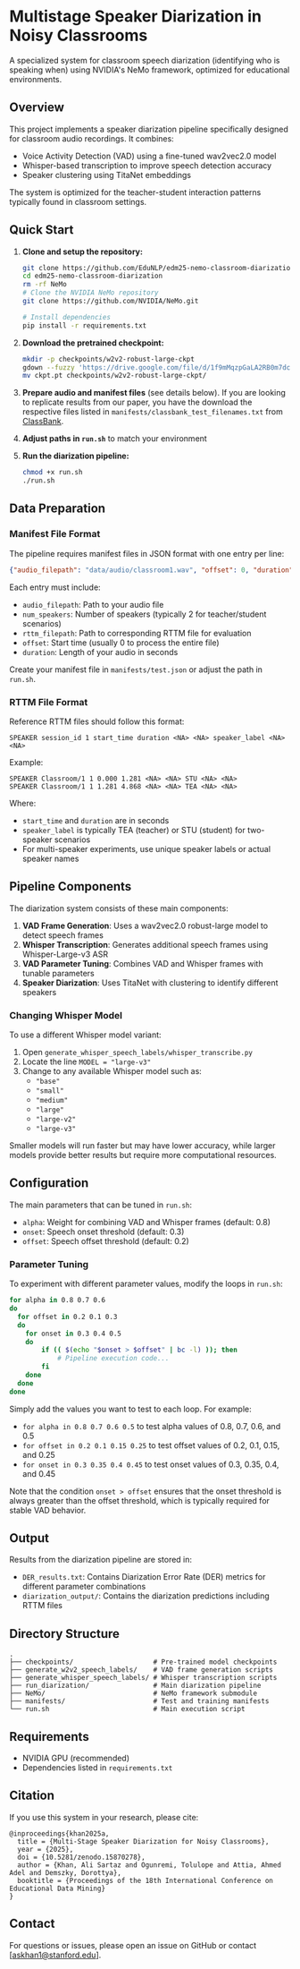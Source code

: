 # Multistage Speaker Diarization in Noisy Classrooms

A specialized system for classroom speech diarization (identifying who is speaking when) using NVIDIA's NeMo framework, optimized for educational environments.

## Overview

This project implements a speaker diarization pipeline specifically designed for classroom audio recordings. It combines:

- Voice Activity Detection (VAD) using a fine-tuned wav2vec2.0 model
- Whisper-based transcription to improve speech detection accuracy
- Speaker clustering using TitaNet embeddings

The system is optimized for the teacher-student interaction patterns typically found in classroom settings.

## Quick Start

1. **Clone and setup the repository:**
   ```bash
   git clone https://github.com/EduNLP/edm25-nemo-classroom-diarization.git
   cd edm25-nemo-classroom-diarization
   rm -rf NeMo
   # Clone the NVIDIA NeMo repository
   git clone https://github.com/NVIDIA/NeMo.git
   
   # Install dependencies
   pip install -r requirements.txt
   ```

2. **Download the pretrained checkpoint:**
   ```bash
   mkdir -p checkpoints/w2v2-robust-large-ckpt
   gdown --fuzzy 'https://drive.google.com/file/d/1f9mMqzpGaLA2RB0m7dcesxo4deOB_GDq/view?usp=sharing' -O ckpt.pt
   mv ckpt.pt checkpoints/w2v2-robust-large-ckpt/
   ```

3. **Prepare audio and manifest files** (see details below). If you are looking to replicate results from our paper, you have the download the respective files listed in `manifests/classbank_test_filenames.txt` from [ClassBank](https://class.talkbank.org/).

4. **Adjust paths in `run.sh`** to match your environment

5. **Run the diarization pipeline:**
   ```bash
   chmod +x run.sh
   ./run.sh
   ```

## Data Preparation

### Manifest File Format

The pipeline requires manifest files in JSON format with one entry per line:

```json
{"audio_filepath": "data/audio/classroom1.wav", "offset": 0, "duration": 719.72, "label": "infer", "text": "-", "num_speakers": 2, "rttm_filepath": "data/rttm/classroom1.rttm", "uem_filepath": null, "ctm_filepath": null}
```

Each entry must include:
- `audio_filepath`: Path to your audio file
- `num_speakers`: Number of speakers (typically 2 for teacher/student scenarios)
- `rttm_filepath`: Path to corresponding RTTM file for evaluation
- `offset`: Start time (usually 0 to process the entire file)
- `duration`: Length of your audio in seconds

Create your manifest file in `manifests/test.json` or adjust the path in `run.sh`.

### RTTM File Format

Reference RTTM files should follow this format:

```
SPEAKER session_id 1 start_time duration <NA> <NA> speaker_label <NA> <NA>
```

Example:
```
SPEAKER Classroom/1 1 0.000 1.281 <NA> <NA> STU <NA> <NA>
SPEAKER Classroom/1 1 1.281 4.868 <NA> <NA> TEA <NA> <NA>
```

Where:
- `start_time` and `duration` are in seconds
- `speaker_label` is typically TEA (teacher) or STU (student) for two-speaker scenarios
- For multi-speaker experiments, use unique speaker labels or actual speaker names

## Pipeline Components

The diarization system consists of these main components:

1. **VAD Frame Generation**: Uses a wav2vec2.0 robust-large model to detect speech frames
2. **Whisper Transcription**: Generates additional speech frames using Whisper-Large-v3 ASR
3. **VAD Parameter Tuning**: Combines VAD and Whisper frames with tunable parameters
4. **Speaker Diarization**: Uses TitaNet with clustering to identify different speakers

### Changing Whisper Model

To use a different Whisper model variant:

1. Open `generate_whisper_speech_labels/whisper_transcribe.py`
2. Locate the line `MODEL = "large-v3"`
3. Change to any available Whisper model such as:
   - `"base"`
   - `"small"`
   - `"medium"`
   - `"large"`
   - `"large-v2"`
   - `"large-v3"`

Smaller models will run faster but may have lower accuracy, while larger models provide better results but require more computational resources.

## Configuration

The main parameters that can be tuned in `run.sh`:
- `alpha`: Weight for combining VAD and Whisper frames (default: 0.8)
- `onset`: Speech onset threshold (default: 0.3)
- `offset`: Speech offset threshold (default: 0.2)

### Parameter Tuning

To experiment with different parameter values, modify the loops in `run.sh`:

```bash
for alpha in 0.8 0.7 0.6
do
  for offset in 0.2 0.1 0.3
  do
    for onset in 0.3 0.4 0.5
    do
        if (( $(echo "$onset > $offset" | bc -l) )); then
            # Pipeline execution code...
        fi
    done
  done
done
```

Simply add the values you want to test to each loop. For example:
- `for alpha in 0.8 0.7 0.6 0.5` to test alpha values of 0.8, 0.7, 0.6, and 0.5
- `for offset in 0.2 0.1 0.15 0.25` to test offset values of 0.2, 0.1, 0.15, and 0.25
- `for onset in 0.3 0.35 0.4 0.45` to test onset values of 0.3, 0.35, 0.4, and 0.45

Note that the condition `onset > offset` ensures that the onset threshold is always greater than the offset threshold, which is typically required for stable VAD behavior.

## Output

Results from the diarization pipeline are stored in:
- `DER_results.txt`: Contains Diarization Error Rate (DER) metrics for different parameter combinations
- `diarization_output/`: Contains the diarization predictions including RTTM files

## Directory Structure

```
.
├── checkpoints/                    # Pre-trained model checkpoints
├── generate_w2v2_speech_labels/    # VAD frame generation scripts
├── generate_whisper_speech_labels/ # Whisper transcription scripts
├── run_diarization/                # Main diarization pipeline
├── NeMo/                           # NeMo framework submodule
├── manifests/                      # Test and training manifests
└── run.sh                          # Main execution script
```

## Requirements

- NVIDIA GPU (recommended)
- Dependencies listed in `requirements.txt`

## Citation

If you use this system in your research, please cite:

```
@inproceedings{khan2025a,
  title = {Multi-Stage Speaker Diarization for Noisy Classrooms},
  year = {2025},
  doi = {10.5281/zenodo.15870278},
  author = {Khan, Ali Sartaz and Ogunremi, Tolulope and Attia, Ahmed Adel and Demszky, Dorottya},
  booktitle = {Proceedings of the 18th International Conference on Educational Data Mining}
}
```

## Contact

For questions or issues, please open an issue on GitHub or contact [askhan1@stanford.edu].
